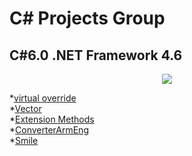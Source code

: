 # C# Projects Group

## C#6.0 .NET Framework 4.6

<p align="center">
<img src="https://kwork.ru/pics/t3/58/33029-1.jpg">
</p>

*[virtual override](https://github.com/VanHakobyan/ProjectsGroup/tree/master/virtual%20override) <br>
*[Vector](https://github.com/VanHakobyan/ProjectsGroup/tree/master/Vector) <br>
*[Extension Methods](https://github.com/VanHakobyan/ProjectsGroup/tree/master/Extension) <br>
*[ConverterArmEng](https://github.com/VanHakobyan/ProjectsGroup/tree/master/ConverterArmEng) <br>
*[Smile](https://github.com/VanHakobyan/ProjectsGroup/tree/master/Smile) <br>



